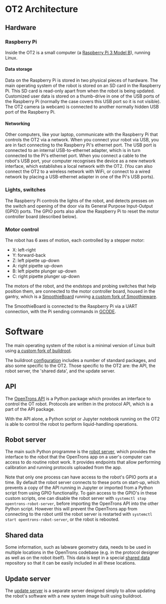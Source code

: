 
# OT2 Architecture

## Hardware

### Raspberry Pi
  
Inside the OT2 is a small computer (a [Raspberry Pi 3 Model B](https://www.raspberrypi.org/products/raspberry-pi-3-model-b-plus/)), running Linux.

#### Data storage

Data on the Raspberry Pi is stored in two physical pieces of hardware. The main operating system of the robot is stored on an SD card in the Raspberry Pi. This SD card is read-only apart from when the robot is being updated. Customized user data is stored on a thumb-drive in one of the USB ports of the Raspberry Pi (normally the case covers this USB port so it is not visible). The OT2 camera (a webcam) is connected to another normally hidden USB port of the Raspberry Pi.

#### Networking

  Other computers, like your laptop, communicate with the Raspberry Pi that controls the OT2 via a network. When you connect your robot via USB, you are in fact connecting to the Raspberry Pi's ethernet port. The USB port is connected to an internal USB-to-ethernet adapter, which is in turn connected to the Pi's ethernet port. When you connect a cable to the robot's USB port, your computer recognises the device as a new network interface, which establishes a local network with the OT2. (You can also connect the OT2 to a wireless network with WiFi, or connect to a wired network by placing a USB-ethernet adapter in one of the Pi's USB ports).

### Lights, switches

The Raspberry Pi controls the lights of the robot, and detects presses on the switch and opening of the door via its General Purpose Input-Output (GPIO) ports. The GPIO ports also allow the Raspberry Pi to reset the motor controller board (described below).

### Motor control

The robot has 6 axes of motion, each controlled by a stepper motor:
  

 - X: left-right
 - Y: forward-back
 - Z: left pipette up-down
 - A: right pipette up-down
 - B: left pipette plunger up-down
 - C: right pipette plunger up-down

  
The motors of the robot, and the endstops and probing switches that help position them, are connected to the motor controller board, housed in the gantry, which is a [SmoothieBoard](http://smoothieware.org/smoothieboard) running  [a custom fork of Smoothieware](https://github.com/Opentrons/SmoothiewareOT).

The SmoothieBoard is connected to the Raspberry Pi via a UART connection, with the Pi sending commands in [GCODE](https://en.wikipedia.org/wiki/G-code).

# Software

The main operating system of the robot is a minimal version of Linux built using [a custom fork of buildroot](https://github.com/Opentrons/buildroot).

 The buildroot [configuration](https://github.com/Opentrons/buildroot/blob/opentrons-develop/configs/ot2_defconfig) includes a number of standard packages, and also some specific to the OT2. Those specific to the OT2 are: the API, the robot server, the 'shared data', and the update server.

## API
The [OpenTrons API](https://github.com/Opentrons/opentrons/tree/edge/api) is a Python package which provides an interface to control the OT robot. Protocols are written in the protocol API, which is a part of the API package.

With the API alone, a Python script or Jupyter notebook running on the OT2 is able to control the robot to perform liquid-handling operations.

## Robot server
The main such Python programme is the [robot server](https://github.com/Opentrons/opentrons/tree/edge/robot-server), which provides the interface to the robot that the OpenTrons app on a user's computer can access to do routine robot work. It provides endpoints that allow performing calibration and running protocols uploaded from the app.

Note that only one process can have access to the robot's GPIO ports at a time. By default the robot server connects to these ports on start-up, which prevents a copy of the API running in Jupyter or imported from a Python script from using GPIO functionality. To gain access to the GPIO's in these custom scripts, one can disable the robot server with `systemctl stop opentrons-robot-server`, before importing the OpenTrons API into the other Python script. However this will prevent the OpenTrons app from connecting to the robot until the robot server is restarted with `systemctl start opentrons-robot-server`, or the robot is rebooted.

## Shared data
Some information, such as labware geometry data, needs to be used in multiple locations in the OpenTrons codebase (e.g. in the protocol designer as well as on the robot itself). This data is kept in a special [shared data](https://github.com/Opentrons/opentrons/tree/edge/shared-data) repository so that it can be easily included in all these locations.
  

## Update server
The [update server](https://github.com/Opentrons/opentrons/tree/edge/update-server) is a separate server designed simply to allow updating the robot's software with a new system image built using buildroot.
